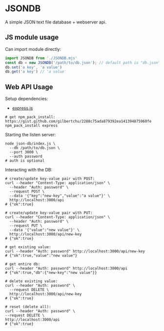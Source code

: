 # JSONDB

A simple JSON text file database + webserver api.

## JS module usage

Can import module directly:

```js
import JSONDB from './JSONDB.mjs'
const db = new JSONDB('/path/to/db.json'); // default path is "db.json" (relative path)
db.set('a key', 'a value')
db.get('a key') // 'a value'
```

## Web API Usage

Setup dependencies:

- [express.js](https://expressjs.com/)

```console
# get npm_pack_install: https://gist.github.com/gilbertchu/2288c75ada879392ea141394875960fe
npm_pack_install express
```

Starting the listen server:

```console
node json-db/index.js \
  --db /path/to/db.json \
  --port 3000 \
  --auth password
# auth is optional
```

Interacting with the DB:

```console
# create/update key-value pair with POST:
curl --header "Content-Type: application/json" \
  --header "Auth: password" \
  --request POST \
  --data '{"key":"new-key","value":"a value"}' \
  http://localhost:3000/api
# {"ok":true}

# create/update key-value pair with PUT:
curl --header "Content-Type: application/json" \
  --header "Auth: password" \
  --request PUT \
  --data '{"value":"new value"}' \
  http://localhost:3000/api/new-key
# {"ok":true}

# get existing value:
curl --header "Auth: password" http://localhost:3000/api/new-key
# {"ok":true,"value":"new value"}

# get entire db:
curl --header "Auth: password" http://localhost:3000/api
# {"ok":true,"db":{"new-key":"new value"}}

# delete existing value:
curl --header "Auth: password" \
  --request DELETE \
  http://localhost:3000/api/new-key
# {"ok":true}

# reset (delete all):
curl --header "Auth: password" \
--request DELETE \
http://localhost:3000/api
# {"ok":true}
```
